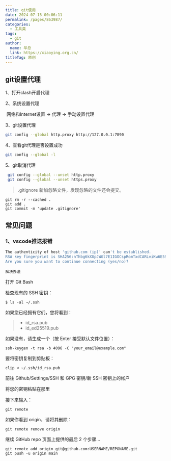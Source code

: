 ```yaml
---
title: git使用
date: 2024-07-15 00:06:11
permalink: /pages/863987/
categories:
  - 工具类
tags:
  - git
author: 
  name: 华总
  link: https://xiaoying.org.cn/
titleTag: 原创
---
```

## git设置代理

1、打开clash开启代理

2、系统设置代理

​    网络和Internet设置 -> 代理 -> 手动设置代理

3、git设置代理

```bash
git config --global http.proxy http://127.0.0.1:7890
```

4、查看git代理是否设置成功

```bash
git config --global -l
```

5、git取消代理

```sh
 git config --global --unset http.proxy
 git config --global --unset https.proxy
```

> .gitignore 新加忽略文件，发现忽略的文件还会提交。

```
git rm -r --cached .
git add .
git commit -m 'update .gitignore'
```

## 常见问题

### 1、vscode推送报错

```sh
The authenticity of host 'github.com (ip)' can't be established.
RSA key fingerprint is SHA256:nThbg6kXUpJWGl7E1IGOCspRomTxdCARLviKw6E5SY8.
Are you sure you want to continue connecting (yes/no)?
```

`解决办法`

打开 Git Bash

检查现有的 SSH 密钥：

```
$ ls -al ~/.ssh
```

如果您已经拥有它们，您将看到：

> - id_rsa.pub
> - id_ed25519.pub

如果没有，请生成一个（按 Enter 接受默认文件位置）：

```
ssh-keygen -t rsa -b 4096 -C "your_email@example.com"
```

要将密钥复制到剪贴板：

```
clip < ~/.ssh/id_rsa.pub
```

前往 Github/Settings/SSH 和 GPG 密钥/新 SSH 密钥上的帐户

将您的密钥粘贴在那里

接下来输入：

```
git remote
```

如果你看到 origin，请将其删除：

```
git remote remove origin
```

继续 GitHub repo 页面上提供的最后 2 个步骤...

```
git remote add origin git@github.com:USERNAME/REPONAME.git
git push -u origin main
```
